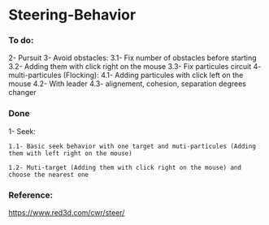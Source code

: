 # Steering-Behavior

### To do:
2- Pursuit
3- Avoid obstacles:
    3.1- Fix number of obstacles before starting
    3.2- Adding them with click right on the mouse
    3.3- Fix particules circuit
4- multi-particules (Flocking):
    4.1- Adding particules with click left on the mouse
    4.2- With leader
    4.3- alignement, cohesion, separation degrees changer

### Done
1- Seek:

    1.1- Basic seek behavior with one target and muti-particules (Adding them with left right on the mouse)

    1.2- Muti-target (Adding them with click right on the mouse) and choose the nearest one


### Reference:

https://www.red3d.com/cwr/steer/
